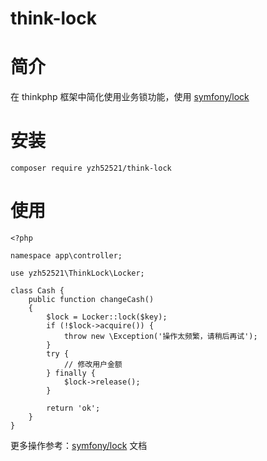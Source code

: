 # think-lock

# 简介
在 thinkphp 框架中简化使用业务锁功能，使用 [symfony/lock](https://symfony.com/doc/current/components/lock.html)

# 安装

```
composer require yzh52521/think-lock
```
# 使用

```
<?php

namespace app\controller;

use yzh52521\ThinkLock\Locker;

class Cash {
    public function changeCash()
    {
        $lock = Locker::lock($key);
        if (!$lock->acquire()) {
            throw new \Exception('操作太频繁，请稍后再试');
        }
        try {
            // 修改用户金额
        } finally {
            $lock->release();
        }
        
        return 'ok';
    }
}

```

更多操作参考：[symfony/lock](https://symfony.com/doc/current/components/lock.html) 文档
